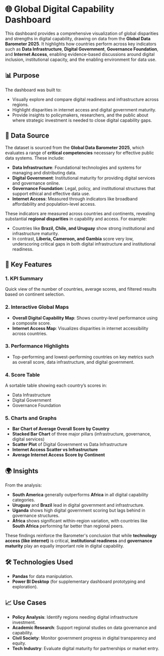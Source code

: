 # 🌐 Global Digital Capability Dashboard

This dashboard provides a comprehensive visualization of global disparities and strengths in digital capability, drawing on data from the **Global Data Barometer 2025**. It highlights how countries perform across key indicators such as **Data Infrastructure**, **Digital Government**, **Governance Foundation**, and **Internet Access**, enabling evidence-based discussions around digital inclusion, institutional capacity, and the enabling environment for data use.

## 📊 Purpose

The dashboard was built to:

* Visually explore and compare digital readiness and infrastructure across regions.
* Highlight disparities in internet access and digital government maturity.
* Provide insights to policymakers, researchers, and the public about where strategic investment is needed to close digital capability gaps.

## 📁 Data Source

The dataset is sourced from the **Global Data Barometer 2025**, which evaluates a range of **critical competencies** necessary for effective public data systems. These include:

* **Data Infrastructure**: Foundational technologies and systems for managing and distributing data.
* **Digital Government**: Institutional maturity for providing digital services and governance online.
* **Governance Foundation**: Legal, policy, and institutional structures that support ethical and effective data use.
* **Internet Access**: Measured through indicators like broadband affordability and population-level access.

These indicators are measured across countries and continents, revealing substantial **regional disparities** in capability and access. For example:

* Countries like **Brazil, Chile, and Uruguay** show strong institutional and infrastructure maturity.
* In contrast, **Liberia, Cameroon, and Gambia** score very low, underscoring critical gaps in both digital infrastructure and institutional readiness.

## 📌 Key Features

### 1. **KPI Summary**

Quick view of the number of countries, average scores, and filtered results based on continent selection.

### 2. **Interactive Global Maps**

* **Overall Digital Capability Map**: Shows country-level performance using a composite score.
* **Internet Access Map**: Visualizes disparities in internet accessibility across countries.

### 3. **Performance Highlights**

* Top-performing and lowest-performing countries on key metrics such as overall score, data infrastructure, and digital government.

### 4. **Score Table**

A sortable table showing each country’s scores in:

* Data Infrastructure
* Digital Government
* Governance Foundation

### 5. **Charts and Graphs**

* **Bar Chart of Average Overall Score by Country**
* **Stacked Bar Chart** of three major pillars (infrastructure, governance, digital services)
* **Scatter Plot** of Digital Government vs Data Infrastructure
* **Internet Access Scatter vs Infrastructure**
* **Average Internet Access Score by Continent**

## 🌍 Insights

From the analysis:

* **South America** generally outperforms **Africa** in all digital capability categories.
* **Uruguay** and **Brazil** lead in digital government and infrastructure.
* **Uganda** shows high digital government scoring but lags behind in governance structures.
* **Africa** shows significant within-region variation, with countries like **South Africa** performing far better than regional peers.

These findings reinforce the Barometer's conclusion that while **technology access (like internet)** is critical, **institutional readiness** and **governance maturity** play an equally important role in digital capability.

## 🛠️ Technologies Used
* **Pandas** for data manipulation.
* **Power BI Desktop** (for supplementary dashboard prototyping and exploration).

## 📈 Use Cases

* **Policy Analysis**: Identify regions needing digital infrastructure investment.
* **Academic Research**: Support regional studies on data governance and capability.
* **Civil Society**: Monitor government progress in digital transparency and equity.
* **Tech Industry**: Evaluate digital maturity for partnerships or market entry.
